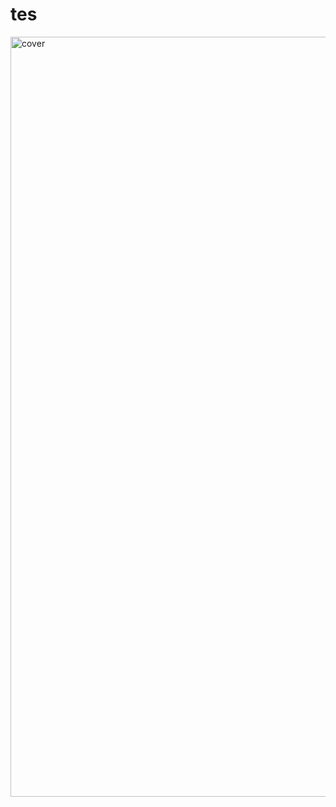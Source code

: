 # tes
<img width="1216" alt="cover" src="https://github.com/TriSatria-054/tes/assets/69002190/15da782e-c2e6-4eba-8464-619f1fc75922">

